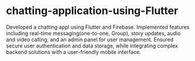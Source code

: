 # chatting-application-using-Flutter
Developed a chatting appl using Flutter and Firebase. Implemented features including real-time messaging(one-to-one, Group), story updates, audio and video calling, and an admin panel for user management. Ensured secure user authentication and data storage, while integrating complex backend solutions with a user-friendly mobile interface.
